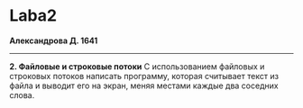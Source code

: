 # Laba2
**Александрова Д. 1641**
***
**2. Файловые и строковые потоки**
С использованием файловых и строковых потоков написать программу, которая считывает текст из файла и выводит его на экран, меняя местами каждые два соседних слова.
